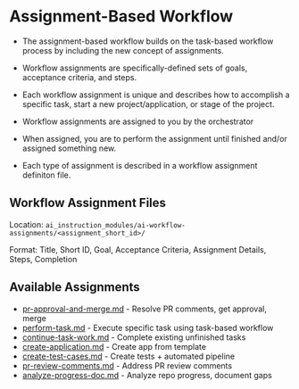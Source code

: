 # Assignment-Based Workflow

* The assignment-based workflow builds on the task-based workflow process by including the  new concept of assignments. 
* Workflow assignments are specifically-defined sets of goals,  acceptance criteria, and steps.

* Each workflow assignment is unique and describes how to accomplish a specific task, start a new project/application, or stage of the project.
* Workflow assignments are assigned to you by the orchestrator
* When assigned, you are to perform the assignment until finished and/or assigned something new.
* Each type of assignment is described in a workflow assignment definiton file.

## Workflow Assignment Files
Location: `ai_instruction_modules/ai-workflow-assignments/<assignment_short_id>/`

Format: Title, Short ID, Goal, Acceptance Criteria, Assignment Details, Steps, Completion

## Available Assignments
- [pr-approval-and-merge.md](ai-workflow-assignments/pr-approval-and-merge.md) - Resolve PR comments, get approval, merge
- [perform-task.md](ai-workflow-assignments/perform-task.md) - Execute specific task using task-based workflow  
- [continue-task-work.md](ai-workflow-assignments/continue-task-work.md) - Complete existing unfinished tasks
- [create-application.md](ai-workflow-assignments/create-application.md) - Create app from template
- [create-test-cases.md](ai-workflow-assignments/create-test-cases.md) - Create tests + automated pipeline
- [pr-review-comments.md](ai-workflow-assignments/pr-review-comments.md) - Address PR review comments
- [analyze-progress-doc.md](ai-workflow-assignments/analyze-progress-doc.md) - Analyze repo progress, document gaps
